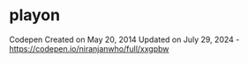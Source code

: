 # playon
Codepen Created on May 20, 2014 
Updated on July 29, 2024 - https://codepen.io/niranjanwho/full/xxgpbw
